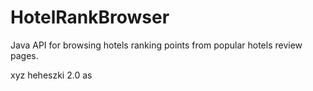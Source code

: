 HotelRankBrowser
================

Java API for browsing hotels ranking points from popular hotels review pages.

xyz
heheszki 2.0
as